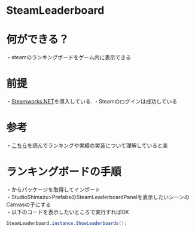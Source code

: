 # SteamLeaderboard
# 何ができる？
・steamのランキングボードをゲーム内に表示できる


# 前提
・[Steamworks.NET](https://steamworks.github.io)を導入している.
・Steamのログインは成功している

# 参考
・[こちら](https://kan-kikuchi.hatenablog.com/entry/Steam_Ranking)を読んでランキングや実績の実装について理解していると楽

# ランキングボードの手順
・[]()からパッケージを取得してインポート  
・StudioShimazu>PrefabsのSteamLeaderboardPanelを表示したいシーンのCanvasの子にする  
・以下のコードを表示したいところで実行すればOK  

```csharp
SteamLeaderboard.instance.ShowLeaderboards();
```

